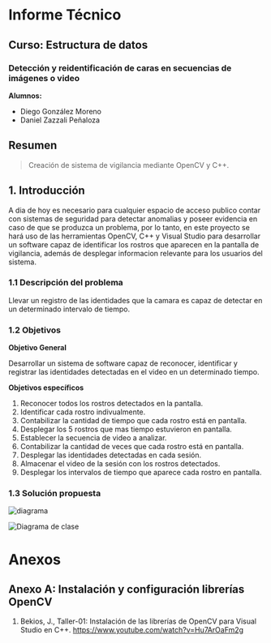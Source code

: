 
# Informe Técnico 
## Curso: Estructura de datos
### Detección y reidentificación de caras en secuencias de imágenes o video

**Alumnos:**

* Diego González Moreno
* Daniel Zazzali Peñaloza

## Resumen 

> Creación de sistema de vigilancia mediante OpenCV y C++.

## 1. Introducción

A dia de hoy es necesario para cualquier espacio de acceso publico contar con sistemas de seguridad para detectar anomalias y poseer evidencia en caso de que se produzca un problema, por lo tanto, en este proyecto se hará uso de las herramientas OpenCV, C++ y Visual Studio para desarrollar un software capaz de identificar los rostros que aparecen en la pantalla de vigilancia, además de desplegar informacion relevante para los usuarios del sistema.

### 1.1 Descripción del problema

Llevar un registro de las identidades que la camara es capaz de detectar en un determinado intervalo de tiempo.

### 1.2 Objetivos 

**Objetivo General**

Desarrollar un sistema de software capaz de reconocer, identificar y registrar las identidades detectadas en el video en un determinado tiempo.

**Objetivos específicos**

1. Reconocer todos los rostros detectados en la pantalla.
2. Identificar cada rostro indivualmente.
3. Contabilizar la cantidad de tiempo que cada rostro está en pantalla.
4. Desplegar los 5 rostros que mas tiempo estuvieron en pantalla.
5. Establecer la secuencia de video a analizar.
6. Contabilizar la cantidad de veces que cada rostro está en pantalla.
7. Desplegar las identidades detectadas en cada sesión.
8. Almacenar el video de la sesión con los rostros detectados.
9. Desplegar los intervalos de tiempo que aparece cada rostro en pantalla.

### 1.3 Solución propuesta

![diagrama](https://user-images.githubusercontent.com/90357250/136678660-8e52372a-a9ad-475e-8b9d-479b1e01adfa.png)

![Diagrama de clase](https://user-images.githubusercontent.com/90357250/138576534-cc880c47-fe1e-45ff-9545-adaa2f853933.jpg)

# Anexos

## Anexo A: Instalación y configuración librerías OpenCV

1. Bekios, J., Taller-01: Instalación de las librerías de OpenCV para Visual Studio en C++. https://www.youtube.com/watch?v=Hu7ArOaFm2g
  

